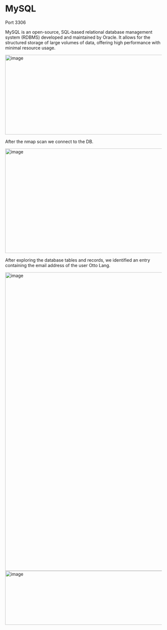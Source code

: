 # MySQL

Port 3306

MySQL is an open-source, SQL-based relational database management system (RDBMS) developed and maintained by Oracle. It allows for the structured storage of large volumes of data, offering high performance with minimal resource usage.

<img width="1048" height="257" alt="image" src="https://github.com/user-attachments/assets/c9c23b1d-8c11-44a3-9d40-e813a8c3a4de" />

After the nmap scan we connect to the DB.

 <img width="1004" height="337" alt="image" src="https://github.com/user-attachments/assets/d7e33117-a05e-4c1e-90b4-200a07e9cfeb" />

After exploring the database tables and records, we identified an entry containing the email address of the user Otto Lang.

<img width="1013" height="962" alt="image" src="https://github.com/user-attachments/assets/601e3541-ea8d-49c1-aaff-6f0b40b9c9b9" />


<img width="936" height="174" alt="image" src="https://github.com/user-attachments/assets/0039e463-3943-42da-94c9-ed9f1c23a024" />
